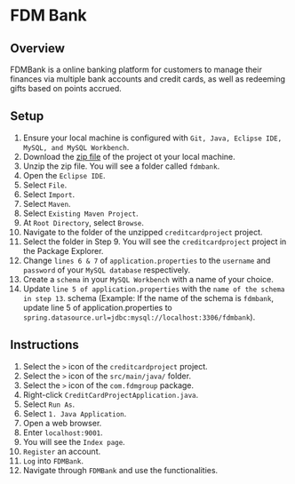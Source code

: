 # FDM Bank

## Overview
FDMBank is a online banking platform for customers to manage their finances via multiple bank accounts and credit cards, as well as redeeming gifts based on points accrued.

## Setup
1. Ensure your local machine is configured with `Git, Java, Eclipse IDE, MySQL, and MySQL Workbench`.
2. Download the [zip file](https://github.com/shumarb/fdmbank/blob/main/fdmbank.zip) of the project ot your local machine.
3. Unzip the zip file. You will see a folder called `fdmbank`.
4. Open the `Eclipse IDE`.
5. Select `File`.
6. Select `Import`.
7. Select `Maven`.
8. Select `Existing Maven Project`.
9. At `Root Directory`, select `Browse`.
10. Navigate to the folder of the unzipped `creditcardproject` project.
11. Select the folder in Step 9. You will see the `creditcardproject` project in the Package Explorer.
12. Change `lines 6 & 7` of `application.properties` to the `username` and `password` of your `MySQL database` respectively.
13. Create a `schema` in your `MySQL Workbench` with a name of your choice.
14. Update `line 5 of application.properties` with the `name of the schema in step 13`. schema (Example: If the name of the schema is `fdmbank`, update line 5 of application.properties to `spring.datasource.url=jdbc:mysql://localhost:3306/fdmbank`).

## Instructions
1. Select the `>` icon of the `creditcardproject` project.
2. Select the `>` icon of the `src/main/java/` folder.
3. Select the `>` icon of the `com.fdmgroup` package.
4. Right-click `CreditCardProjectApplication.java`.
5. Select `Run As`.
6. Select `1. Java Application`.
7. Open a web browser.
8. Enter `localhost:9001`.
9. You will see the `Index page`.
10. `Register` an account.
11. `Log` into `FDMBank`.
12. Navigate through `FDMBank` and use the functionalities.

